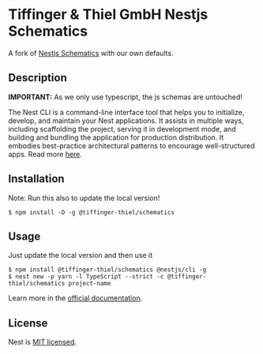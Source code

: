 # Tiffinger & Thiel GmbH Nestjs Schematics
A fork of [Nestjs Schematics](https://github.com/nestjs/schematics) with our own defaults.

## Description

__IMPORTANT:__ As we only use typescript, the js schemas are untouched!

The Nest CLI is a command-line interface tool that helps you to initialize, develop, and maintain your Nest applications. It assists in multiple ways, including scaffolding the project, serving it in development mode, and building and bundling the application for production distribution. It embodies best-practice architectural patterns to encourage well-structured apps. Read more [here](https://docs.nestjs.com/cli/overview).

## Installation

Note: Run this also to update the local version!
```
$ npm install -D -g @tiffinger-thiel/schematics
```

## Usage

Just update the local version and then use it
```
$ npm install @tiffinger-thiel/schematics @nestjs/cli -g
$ nest new -p yarn -l TypeScript --strict -c @tiffinger-thiel/schematics project-name
```

Learn more in the [official documentation](https://docs.nestjs.com/).

## License

Nest is [MIT licensed](LICENSE).